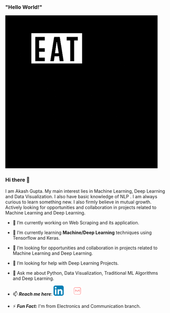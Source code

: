 ### "Hello World!" 

<img src="https://github.com/akash22022/Akash-Gupta/blob/master/giphy.gif">


### Hi there 👋

I am Akash Gupta. My main interest lies in Machine Learning, Deep Learning and Data Visualization. I also have basic knowledge of NLP . I am always curious to learn something new.
I also firmly believe in mutual growth. Actively looking for opportunities and collaboration in projects related to Machine Learning and Deep Learning.


- 🔭 I’m currently working on Web Scraping and its application. 

- 🌱 I’m currently learning **Machine/Deep Learning** techniques using Tensorflow and Keras.

- 👯 I’m looking for opportunities and collaboration in projects related to Machine Learning and Deep Learning.

- 🤔 I’m looking for help with Deep Learning Projects.

- 💬 Ask me about Python, Data Visualization, Traditional ML Algorithms and Deep Learning.

- 📫 ***Reach me here***:            [![linkedin](https://github.com/akash22022/Akash-Gupta/blob/master/linkedin.png)](https://www.linkedin.com/in/akash-gupta-2384411b5)&nbsp;&nbsp;&nbsp;&nbsp;&nbsp;&nbsp;&nbsp;[![mail](https://github.com/akash22022/Akash-Gupta/blob/master/mail.png)](mailto:akash22.py@gmail.com)

- ⚡ ***Fun Fact:*** I'm from Electronics and Communication branch.


